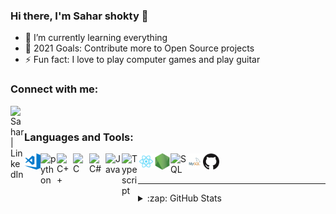 ### Hi there, I'm Sahar shokty 👋

- 🌱 I’m currently learning everything
- 🥅 2021 Goals: Contribute more to Open Source projects
- ⚡ Fun fact: I love to play computer games and play guitar


### Connect with me:

[<img align="left" alt="Sahar | LinkedIn" width="22px" src="https://cdn.jsdelivr.net/npm/simple-icons@v3/icons/linkedin.svg" />][linkedin]
<br />

### Languages and Tools:

<img align="left" alt="Visual Studio Code" width="26px" src="https://raw.githubusercontent.com/github/explore/80688e429a7d4ef2fca1e82350fe8e3517d3494d/topics/visual-studio-code/visual-studio-code.png" />
<img align="left" alt="python" width="26px" src="https://www.python.org/static/opengraph-icon-200x200.png" >
<img align="left" alt="C++" width="26px" src="https://upload.wikimedia.org/wikipedia/commons/thumb/1/18/ISO_C%2B%2B_Logo.svg/1024px-ISO_C%2B%2B_Logo.svg.png" >
<img align="left" alt="C" width="26px" src="https://www.tiranaictacademy.al/wp-content/uploads/2020/06/Yellow-Eid-al-Fitr-_-End-of-Ramadan-Instagram-Post-1024x1024.jpg" >
<img align="left" alt="C#" width="26px" src="https://upload.wikimedia.org/wikipedia/commons/thumb/0/0d/C_Sharp_wordmark.svg/1200px-C_Sharp_wordmark.svg.png" >
<img align="left" alt="Java" width="26px" src="https://upload.wikimedia.org/wikipedia/en/thumb/3/30/Java_programming_language_logo.svg/1200px-Java_programming_language_logo.svg.png" >
<img align="left" alt="Typescript" width="26px" src="https://miro.medium.com/max/300/1*RmhCkNR30Ecf6xox3GrOlw.png" >
<img align="left" alt="React" width="26px" src="https://raw.githubusercontent.com/github/explore/80688e429a7d4ef2fca1e82350fe8e3517d3494d/topics/react/react.png" />
<img align="left" alt="Node.js" width="26px" src="https://raw.githubusercontent.com/github/explore/80688e429a7d4ef2fca1e82350fe8e3517d3494d/topics/nodejs/nodejs.png" />
<img align="left" alt="SQL" width="26px" src="https://image.flaticon.com/icons/png/512/29/29165.png" />
<img align="left" alt="MySQL" width="26px" src="https://raw.githubusercontent.com/github/explore/80688e429a7d4ef2fca1e82350fe8e3517d3494d/topics/mysql/mysql.png" />
<img align="left" alt="GitHub" width="26px" src="https://raw.githubusercontent.com/github/explore/78df643247d429f6cc873026c0622819ad797942/topics/github/github.png" />
<br />
<br />

---

<details>
  <summary>:zap: GitHub Stats</summary>

  <img align="left" alt="shokty GitHub Stats" src="https://github-readme-stats.vercel.app/api?username=shokty&show_icons=true&theme=radical" />

</details>

[linkedin]: https://www.linkedin.com/in/sahar-shokty-6b6874188/
